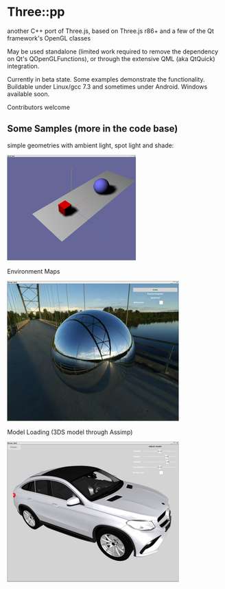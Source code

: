 # Three::pp
another C++ port of Three.js, based on Three.js r86+ and a few of the Qt framework's OpenGL classes

May be used standalone (limited work required to remove the dependency on Qt's QOpenGLFunctions), or through the extensive QML (aka QtQuick) integration.

Currently in beta state. Some examples demonstrate the functionality. Buildable under Linux/gcc 7.3 and sometimes under Android. Windows available soon.

Contributors welcome

## Some Samples (more in the code base)
simple geometries with ambient light, spot light and shade:

![example 1](doc/example1.png "geometries, lights and shade") 

Environment Maps

![example 2](doc/sphere_envmap.png "environment mapping")

Model Loading (3DS model through Assimp)

![example 2](doc/MercedesGLE.png "3ds model")